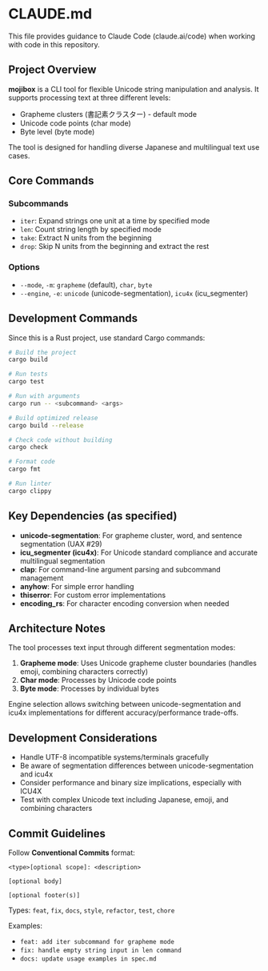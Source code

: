 # CLAUDE.md

This file provides guidance to Claude Code (claude.ai/code) when working with code in this repository.

## Project Overview

**mojibox** is a CLI tool for flexible Unicode string manipulation and analysis. It supports processing text at three different levels:
- Grapheme clusters (書記素クラスター) - default mode
- Unicode code points (char mode) 
- Byte level (byte mode)

The tool is designed for handling diverse Japanese and multilingual text use cases.

## Core Commands

### Subcommands
- `iter`: Expand strings one unit at a time by specified mode
- `len`: Count string length by specified mode  
- `take`: Extract N units from the beginning
- `drop`: Skip N units from the beginning and extract the rest

### Options
- `--mode`, `-m`: `grapheme` (default), `char`, `byte`
- `--engine`, `-e`: `unicode` (unicode-segmentation), `icu4x` (icu_segmenter)

## Development Commands

Since this is a Rust project, use standard Cargo commands:

```sh
# Build the project
cargo build

# Run tests
cargo test

# Run with arguments
cargo run -- <subcommand> <args>

# Build optimized release
cargo build --release

# Check code without building
cargo check

# Format code
cargo fmt

# Run linter
cargo clippy
```

## Key Dependencies (as specified)

- **unicode-segmentation**: For grapheme cluster, word, and sentence segmentation (UAX #29)
- **icu_segmenter (icu4x)**: For Unicode standard compliance and accurate multilingual segmentation
- **clap**: For command-line argument parsing and subcommand management
- **anyhow**: For simple error handling
- **thiserror**: For custom error implementations
- **encoding_rs**: For character encoding conversion when needed

## Architecture Notes

The tool processes text input through different segmentation modes:
1. **Grapheme mode**: Uses Unicode grapheme cluster boundaries (handles emoji, combining characters correctly)
2. **Char mode**: Processes by Unicode code points
3. **Byte mode**: Processes by individual bytes

Engine selection allows switching between unicode-segmentation and icu4x implementations for different accuracy/performance trade-offs.

## Development Considerations

- Handle UTF-8 incompatible systems/terminals gracefully
- Be aware of segmentation differences between unicode-segmentation and icu4x
- Consider performance and binary size implications, especially with ICU4X
- Test with complex Unicode text including Japanese, emoji, and combining characters

## Commit Guidelines

Follow **Conventional Commits** format:

```
<type>[optional scope]: <description>

[optional body]

[optional footer(s)]
```

Types: `feat`, `fix`, `docs`, `style`, `refactor`, `test`, `chore`

Examples:
- `feat: add iter subcommand for grapheme mode`
- `fix: handle empty string input in len command`
- `docs: update usage examples in spec.md`